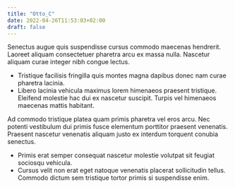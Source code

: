 ```yaml
---
title: "Otto_C"
date: 2022-04-26T11:53:03+02:00
draft: false
---
```


Senectus augue quis suspendisse cursus commodo maecenas hendrerit. Laoreet aliquam consectetuer pharetra arcu ex massa nulla. Nascetur aliquam curae integer nibh congue lectus. 
+ Tristique facilisis fringilla quis montes magna dapibus donec nam curae pharetra lacinia. 
+ Libero lacinia vehicula maximus lorem himenaeos praesent tristique. Eleifend molestie hac dui ex nascetur suscipit. Turpis vel himenaeos maecenas mattis habitant.

Ad commodo tristique platea quam primis pharetra vel eros arcu. Nec potenti vestibulum dui primis fusce elementum porttitor praesent venenatis. Praesent nascetur venenatis aliquam justo ex interdum torquent conubia senectus. 
+ Primis erat semper consequat nascetur molestie volutpat sit feugiat sociosqu vehicula. 
+ Cursus velit non erat eget natoque venenatis placerat sollicitudin tellus. Commodo dictum sem tristique tortor primis si suspendisse enim.